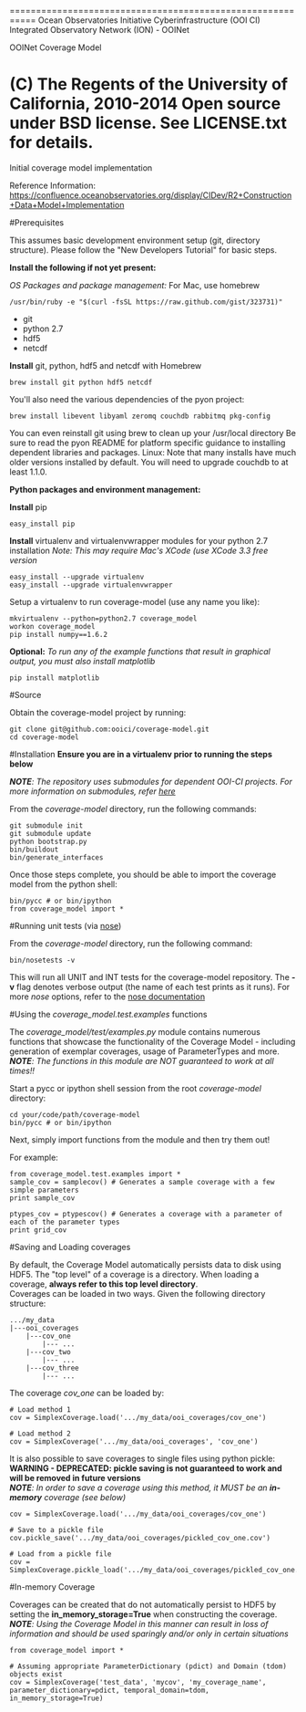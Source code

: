 ===========================================================
Ocean Observatories Initiative Cyberinfrastructure (OOI CI)
Integrated Observatory Network (ION) - OOINet

OOINet Coverage Model

(C) The Regents of the University of California, 2010-2014
Open source under BSD license. See LICENSE.txt for details.
===========================================================


Initial coverage model implementation

Reference Information: https://confluence.oceanobservatories.org/display/CIDev/R2+Construction+Data+Model+Implementation


#Prerequisites

This assumes basic development environment setup (git, directory structure). Please follow the
"New Developers Tutorial" for basic steps.


**Install the following if not yet present:**

*OS Packages and package management:*
For Mac, use homebrew

    /usr/bin/ruby -e "$(curl -fsSL https://raw.github.com/gist/323731)"

  * git
  * python 2.7
  * hdf5
  * netcdf


**Install** git, python, hdf5 and netcdf with Homebrew
    
    brew install git python hdf5 netcdf
    
You'll also need the various dependencies of the pyon project:

    brew install libevent libyaml zeromq couchdb rabbitmq pkg-config

You can even reinstall git using brew to clean up your /usr/local directory
Be sure to read the pyon README for platform specific guidance to installing
dependent libraries and packages.
Linux: Note that many installs have much older versions installed by default.
You will need to upgrade couchdb to at least 1.1.0.

**Python packages and environment management:**

**Install** pip

    easy_install pip

**Install** virtualenv and virtualenvwrapper modules for your python 2.7 installation
*Note: This may require Mac's XCode (use XCode 3.3 free version*

    easy_install --upgrade virtualenv
    easy_install --upgrade virtualenvwrapper


Setup a virtualenv to run coverage-model (use any name you like):

    mkvirtualenv --python=python2.7 coverage_model
    workon coverage_model
    pip install numpy==1.6.2

**Optional:** *To run any of the example functions that result in graphical output, you must also install matplotlib*

    pip install matplotlib

#Source

Obtain the coverage-model project by running:  

    git clone git@github.com:ooici/coverage-model.git
    cd coverage-model

#Installation
**Ensure you are in a virtualenv prior to running the steps below**

***NOTE**: The repository uses submodules for dependent OOI-CI projects.  For more information on submodules, refer [here](http://git-scm.com/book/en/Git-Tools-Submodules)*

From the *coverage-model* directory, run the following commands:

    git submodule init
    git submodule update
    python bootstrap.py
    bin/buildout
    bin/generate_interfaces

Once those steps complete, you should be able to import the coverage model from the python shell:

    bin/pycc # or bin/ipython
    from coverage_model import *

#Running unit tests (via [nose](https://nose.readthedocs.org/en/latest/))

From the *coverage-model* directory, run the following command:

    bin/nosetests -v

This will run all UNIT and INT tests for the coverage-model repository.  The **-v** flag denotes verbose output (the name of each test prints as it runs).  For more *nose* options, refer to the [nose documentation](https://nose.readthedocs.org/en/latest/man.html)

#Using the *coverage_model.test.examples* functions

The *coverage_model/test/examples.py* module contains numerous functions that showcase the functionality of the Coverage Model - including generation of exemplar coverages, usage of ParameterTypes and more.  
***NOTE**:  The functions in this module are NOT guaranteed to work at all times!!*

Start a pycc or ipython shell session from the root *coverage-model* directory:

    cd your/code/path/coverage-model
    bin/pycc # or bin/ipython

Next, simply import functions from the module and then try them out!

For example:

    from coverage_model.test.examples import *
    sample_cov = samplecov() # Generates a sample coverage with a few simple parameters
    print sample_cov
   
    ptypes_cov = ptypescov() # Generates a coverage with a parameter of each of the parameter types
    print grid_cov
    
#Saving and Loading coverages

By default, the Coverage Model automatically persists data to disk using HDF5.  The "top level" of a coverage is a directory.  When loading a coverage, **always refer to this top level directory**.  
Coverages can be loaded in two ways.  Given the following directory structure:

    .../my_data
    |---ooi_coverages
        |---cov_one
            |--- ...
        |---cov_two
            |--- ...
        |---cov_three
            |--- ...

The coverage *cov_one* can be loaded by:    

    # Load method 1
    cov = SimplexCoverage.load('.../my_data/ooi_coverages/cov_one')

    # Load method 2
    cov = SimplexCoverage('.../my_data/ooi_coverages', 'cov_one')

It is also possible to save coverages to single files using python pickle:  
**WARNING - DEPRECATED: pickle saving is not guaranteed to work and will be removed in future versions**  
***NOTE**: In order to save a coverage using this method, it MUST be an **in-memory** coverage (see below)*

    cov = SimplexCoverage.load('.../my_data/ooi_coverages/cov_one')

    # Save to a pickle file
    cov.pickle_save('.../my_data/ooi_coverages/pickled_cov_one.cov')

    # Load from a pickle file
    cov = SimplexCoverage.pickle_load('.../my_data/ooi_coverages/pickled_cov_one.cov')


#In-memory Coverage

Coverages can be created that do not automatically persist to HDF5 by setting the **in\_memory\_storage=True** when constructing the coverage.  
***NOTE**: Using the Coverage Model in this manner can result in loss of information and should be used sparingly and/or only in certain situations*

    from coverage_model import *
    
    # Assuming appropriate ParameterDictionary (pdict) and Domain (tdom) objects exist
    cov = SimplexCoverage('test_data', 'mycov', 'my_coverage_name', parameter_dictionary=pdict, temporal_domain=tdom, in_memory_storage=True)
